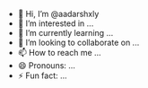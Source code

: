 - 👋 Hi, I’m @aadarshxly
- 👀 I’m interested in ...
- 🌱 I’m currently learning ...
- 💞️ I’m looking to collaborate on ...
- 📫 How to reach me ...
- 😄 Pronouns: ...
- ⚡ Fun fact: ...

<!---
aadarshxly/aadarshxly is a ✨ special ✨ repository because its `README.md` (this file) appears on your GitHub profile.
You can click the Preview link to take a look at your changes.
--->
